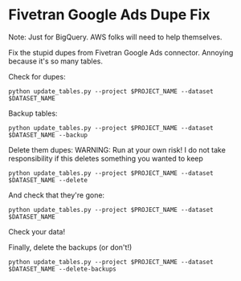 # Fivetran Google Ads Dupe Fix

Note: Just for BigQuery. AWS folks will need to help themselves.

Fix the stupid dupes from Fivetran Google Ads connector.
Annoying because it's so many tables.

Check for dupes:
```
python update_tables.py --project $PROJECT_NAME --dataset $DATASET_NAME
```

Backup tables:
```
python update_tables.py --project $PROJECT_NAME --dataset $DATASET_NAME --backup
```

Delete them dupes:
WARNING: Run at your own risk! I do not take responsibility if this deletes something you wanted to keep
```
python update_tables.py --project $PROJECT_NAME --dataset $DATASET_NAME --delete
```

And check that they're gone:
```
python update_tables.py --project $PROJECT_NAME --dataset $DATASET_NAME
```

Check your data!

Finally, delete the backups (or don't!)
```
python update_tables.py --project $PROJECT_NAME --dataset $DATASET_NAME --delete-backups
```
